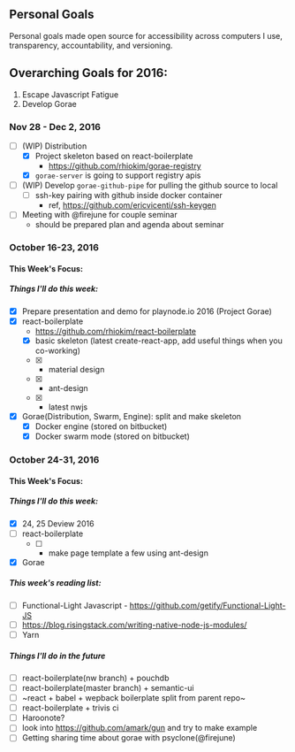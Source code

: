 ## Personal Goals
Personal goals made open source for accessibility across computers I use, transparency, accountability, and versioning.

## Overarching Goals for 2016:
1. Escape Javascript Fatigue
2. Develop Gorae

### Nov 28 - Dec 2, 2016
- [ ] (WIP) Distribution
  - [x] Project skeleton based on react-boilerplate
    - https://github.com/rhiokim/gorae-registry
  - [x] `gorae-server` is going to support registry apis
- [ ] (WIP) Develop `gorae-github-pipe` for pulling the github source to local
  - [ ] ssh-key pairing with github inside docker container
    - ref, https://github.com/ericvicenti/ssh-keygen
- [ ] Meeting with @firejune for couple seminar
  - should be prepared plan and agenda about seminar

### October 16-23, 2016

#### This Week's Focus:

##### Things I'll do this week:
- [x] Prepare presentation and demo for playnode.io 2016 (Project Gorae)
- [x] react-boilerplate
  - https://github.com/rhiokim/react-boilerplate
  - [x] basic skeleton (latest create-react-app, add useful things when you co-working)
  - [x] + material design
  - [x] + ant-design
  - [x] + latest nwjs
- [x] Gorae(Distribution, Swarm, Engine): split and make skeleton
  - [x] Docker engine (stored on bitbucket)
  - [x] Docker swarm mode (stored on bitbucket)

### October 24-31, 2016

#### This Week's Focus:

##### Things I'll do this week:
- [x] 24, 25 Deview 2016
- [ ] react-boilerplate
  - [ ] + make page template a few using ant-design
- [x] Gorae

##### This week's reading list:
- [ ] Functional-Light Javascript - https://github.com/getify/Functional-Light-JS
- [ ] https://blog.risingstack.com/writing-native-node-js-modules/
- [ ] Yarn

##### Things I'll do in the future
- [ ] react-boilerplate(nw branch) + pouchdb
- [ ] react-boilerplate(master branch) + semantic-ui
- [ ] ~react + babel + wepback boilerplate split from parent repo~
- [ ] react-boilerplate + trivis ci
- [ ] Haroonote?
- [ ] look into https://github.com/amark/gun and try to make example
- [ ] Getting sharing time about gorae with psyclone(@firejune)
